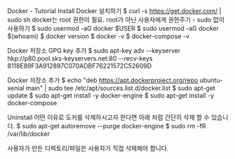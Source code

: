 Docker - Tutorial
Install
Docker 설치하기
$ curl -s https://get.docker.com/ | sudo sh
docker는 root 권한이 필요. root가 아닌 사용자에게 권한주기 - sudo 없이 사용하기
$ sudo usermod -aG docker $USER $ sudo usermod -aG docker $(whoami)
$ docker version
$ docker -v
$ docker-compose -v

Docker 저장소 GPG key 추가
$ sudo apt-key adv --keyserver hkp://p80.pool.sks-keyservers.net:80 --recv-keys 8118E89F3A912897C070ADBF76221572C52609D

Docker 저장소 추가
$ echo "deb https://apt.dockerproject.org/repo ubuntu-xenial main" | sudo tee /etc/apt/sources.list.d/docker.list
$ sudo apt-get update
$ sudo apt-get install -y docker-engine
$ sudo apt-get install -y docker-compose

Uninstall
어떤 이유로 도커를 삭제하시고자 한다면 아래 처럼 간단히 삭제 할 수 있습니다.
$ sudo apt-get autoremove --purge docker-engine
$ sudo rm -fR /var/lib/docker

사용자가 만든 디렉토리/파일은 사용자가 직접 삭제해야 합니다.
